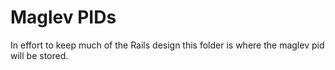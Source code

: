 # Maglev PIDs
In effort to keep much of the Rails design this folder is where the maglev pid 
will be stored. 
